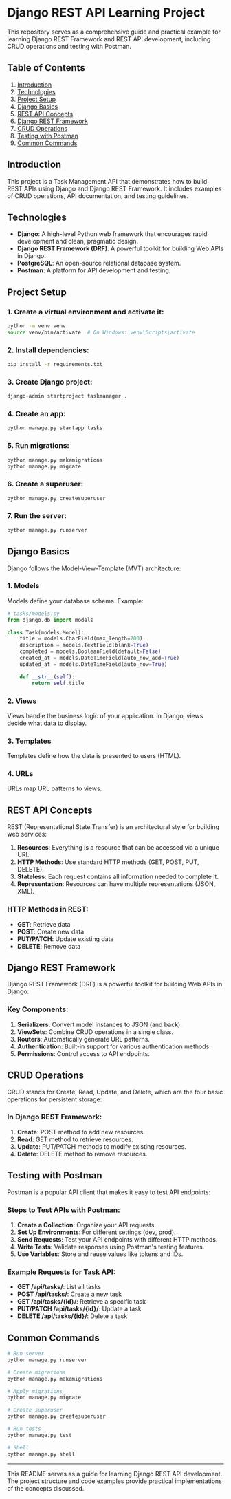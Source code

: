 # Django REST API Learning Project

This repository serves as a comprehensive guide and practical example for learning Django REST Framework and REST API development, including CRUD operations and testing with Postman.

## Table of Contents
1. [Introduction](#introduction)
2. [Technologies](#technologies)
3. [Project Setup](#project-setup)
4. [Django Basics](#django-basics)
5. [REST API Concepts](#rest-api-concepts)
6. [Django REST Framework](#django-rest-framework)
7. [CRUD Operations](#crud-operations)
8. [Testing with Postman](#testing-with-postman)
9. [Common Commands](#common-commands)

## Introduction

This project is a Task Management API that demonstrates how to build REST APIs using Django and Django REST Framework. It includes examples of CRUD operations, API documentation, and testing guidelines.

## Technologies

- **Django**: A high-level Python web framework that encourages rapid development and clean, pragmatic design.
- **Django REST Framework (DRF)**: A powerful toolkit for building Web APIs in Django.
- **PostgreSQL**: An open-source relational database system.
- **Postman**: A platform for API development and testing.

## Project Setup

### 1. Create a virtual environment and activate it:

```bash
python -m venv venv
source venv/bin/activate  # On Windows: venv\Scripts\activate
```

### 2. Install dependencies:

```bash
pip install -r requirements.txt
```

### 3. Create Django project:

```bash
django-admin startproject taskmanager .
```

### 4. Create an app:

```bash
python manage.py startapp tasks
```

### 5. Run migrations:

```bash
python manage.py makemigrations
python manage.py migrate
```

### 6. Create a superuser:

```bash
python manage.py createsuperuser
```

### 7. Run the server:

```bash
python manage.py runserver
```

## Django Basics

Django follows the Model-View-Template (MVT) architecture:

### 1. Models

Models define your database schema. Example:

```python
# tasks/models.py
from django.db import models

class Task(models.Model):
    title = models.CharField(max_length=200)
    description = models.TextField(blank=True)
    completed = models.BooleanField(default=False)
    created_at = models.DateTimeField(auto_now_add=True)
    updated_at = models.DateTimeField(auto_now=True)

    def __str__(self):
        return self.title
```

### 2. Views

Views handle the business logic of your application. In Django, views decide what data to display.

### 3. Templates

Templates define how the data is presented to users (HTML).

### 4. URLs

URLs map URL patterns to views.

## REST API Concepts

REST (Representational State Transfer) is an architectural style for building web services:

1. **Resources**: Everything is a resource that can be accessed via a unique URI.
2. **HTTP Methods**: Use standard HTTP methods (GET, POST, PUT, DELETE).
3. **Stateless**: Each request contains all information needed to complete it.
4. **Representation**: Resources can have multiple representations (JSON, XML).

### HTTP Methods in REST:

- **GET**: Retrieve data
- **POST**: Create new data
- **PUT/PATCH**: Update existing data
- **DELETE**: Remove data

## Django REST Framework

Django REST Framework (DRF) is a powerful toolkit for building Web APIs in Django:

### Key Components:

1. **Serializers**: Convert model instances to JSON (and back).
2. **ViewSets**: Combine CRUD operations in a single class.
3. **Routers**: Automatically generate URL patterns.
4. **Authentication**: Built-in support for various authentication methods.
5. **Permissions**: Control access to API endpoints.

## CRUD Operations

CRUD stands for Create, Read, Update, and Delete, which are the four basic operations for persistent storage:

### In Django REST Framework:

1. **Create**: POST method to add new resources.
2. **Read**: GET method to retrieve resources.
3. **Update**: PUT/PATCH methods to modify existing resources.
4. **Delete**: DELETE method to remove resources.

## Testing with Postman

Postman is a popular API client that makes it easy to test API endpoints:

### Steps to Test APIs with Postman:

1. **Create a Collection**: Organize your API requests.
2. **Set Up Environments**: For different settings (dev, prod).
3. **Send Requests**: Test your API endpoints with different HTTP methods.
4. **Write Tests**: Validate responses using Postman's testing features.
5. **Use Variables**: Store and reuse values like tokens and IDs.

### Example Requests for Task API:

- **GET /api/tasks/**: List all tasks
- **POST /api/tasks/**: Create a new task
- **GET /api/tasks/{id}/**: Retrieve a specific task
- **PUT/PATCH /api/tasks/{id}/**: Update a task
- **DELETE /api/tasks/{id}/**: Delete a task

## Common Commands

```bash
# Run server
python manage.py runserver

# Create migrations
python manage.py makemigrations

# Apply migrations
python manage.py migrate

# Create superuser
python manage.py createsuperuser

# Run tests
python manage.py test

# Shell
python manage.py shell
```

---

This README serves as a guide for learning Django REST API development. The project structure and code examples provide practical implementations of the concepts discussed. 